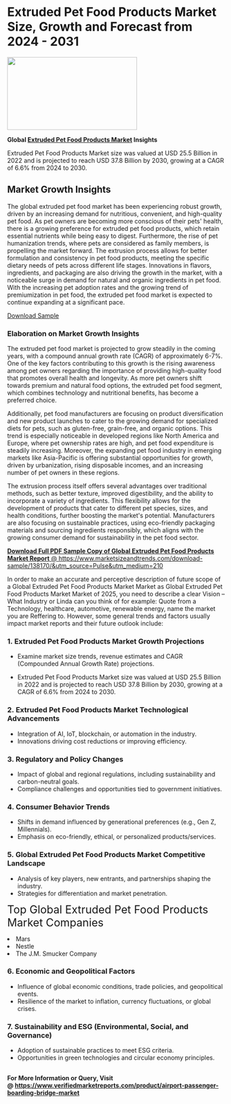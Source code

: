 <H1>Extruded Pet Food Products Market Size, Growth and Forecast from 2024 - 2031</H1><img class="aligncenter size-medium wp-image-584254" src="https://thirdeyenews.in/wp-content/uploads/2024/09/Global-Market-Research-300x168.jpeg" alt="" width="300" height="168" /><p><strong>Global&nbsp;<a href="https://www.marketsizeandtrends.com/download-sample/138170/&amp;utm_source=Pulse&amp;utm_medium=210">Extruded Pet Food Products Market</a> Insights</strong></p><p>Extruded Pet Food Products Market size was valued at USD 25.5 Billion in 2022 and is projected to reach USD 37.8 Billion by 2030, growing at a CAGR of 6.6% from 2024 to 2030.</p><p><h2>Market Growth Insights</h2> <p>The global extruded pet food market has been experiencing robust growth, driven by an increasing demand for nutritious, convenient, and high-quality pet food. As pet owners are becoming more conscious of their pets' health, there is a growing preference for extruded pet food products, which retain essential nutrients while being easy to digest. Furthermore, the rise of pet humanization trends, where pets are considered as family members, is propelling the market forward. The extrusion process allows for better formulation and consistency in pet food products, meeting the specific dietary needs of pets across different life stages. Innovations in flavors, ingredients, and packaging are also driving the growth in the market, with a noticeable surge in demand for natural and organic ingredients in pet food. With the increasing pet adoption rates and the growing trend of premiumization in pet food, the extruded pet food market is expected to continue expanding at a significant pace.</p> <p><a href="#">Download Sample</a></p> <h3>Elaboration on Market Growth Insights</h3> <p>The extruded pet food market is projected to grow steadily in the coming years, with a compound annual growth rate (CAGR) of approximately 6-7%. One of the key factors contributing to this growth is the rising awareness among pet owners regarding the importance of providing high-quality food that promotes overall health and longevity. As more pet owners shift towards premium and natural food options, the extruded pet food segment, which combines technology and nutritional benefits, has become a preferred choice.</p> <p>Additionally, pet food manufacturers are focusing on product diversification and new product launches to cater to the growing demand for specialized diets for pets, such as gluten-free, grain-free, and organic options. This trend is especially noticeable in developed regions like North America and Europe, where pet ownership rates are high, and pet food expenditure is steadily increasing. Moreover, the expanding pet food industry in emerging markets like Asia-Pacific is offering substantial opportunities for growth, driven by urbanization, rising disposable incomes, and an increasing number of pet owners in these regions.</p> <p>The extrusion process itself offers several advantages over traditional methods, such as better texture, improved digestibility, and the ability to incorporate a variety of ingredients. This flexibility allows for the development of products that cater to different pet species, sizes, and health conditions, further boosting the market's potential. Manufacturers are also focusing on sustainable practices, using eco-friendly packaging materials and sourcing ingredients responsibly, which aligns with the growing consumer demand for sustainability in the pet food sector.</p> <p><a href="#"></p><p><span class=""><strong>Download Full PDF Sample Copy of Global Extruded Pet Food Products Market Report</strong> @ <a href="https://www.marketsizeandtrends.com/download-sample/138170/&amp;utm_source=Pulse&amp;utm_medium=210" target="_blank">https://www.marketsizeandtrends.com/download-sample/138170/&amp;utm_source=Pulse&amp;utm_medium=210</a></span></p><p>In order to make an accurate and perceptive description of future scope of a Global&nbsp;Extruded Pet Food Products Market Market as Global&nbsp;Extruded Pet Food Products Market Market of 2025, you need to describe a clear Vision &ndash; What Industry or Linda can you think of for example: Quote from a Technology, healthcare, automotive, renewable energy, name the market you are Reffering to. However, some general trends and factors usually impact market reports and their future outlook include:</p><h3>1.&nbsp;<strong>Extruded Pet Food Products Market Growth Projections</strong></h3><ul><li>Examine market size trends, revenue estimates and CAGR (Compounded Annual Growth Rate) projections.</li><li><p>Extruded Pet Food Products Market size was valued at USD 25.5 Billion in 2022 and is projected to reach USD 37.8 Billion by 2030, growing at a CAGR of 6.6% from 2024 to 2030.</p></li></ul><h3>2.&nbsp;<strong>Extruded Pet Food Products Market Technological Advancements</strong></h3><ul><li>Integration of AI, IoT, blockchain, or automation in the industry.</li><li>Innovations driving cost reductions or improving efficiency.</li></ul><h3>3.&nbsp;<strong>Regulatory and Policy Changes</strong></h3><ul><li>Impact of global and regional regulations, including sustainability and carbon-neutral goals.</li><li>Compliance challenges and opportunities tied to government initiatives.</li></ul><h3>4.&nbsp;<strong>Consumer Behavior Trends</strong></h3><ul><li>Shifts in demand influenced by generational preferences (e.g., Gen Z, Millennials).</li><li>Emphasis on eco-friendly, ethical, or personalized products/services.</li></ul><h3>5.&nbsp;<strong>Global Extruded Pet Food Products Market Competitive Landscape</strong></h3><ul><li>Analysis of key players, new entrants, and partnerships shaping the industry.</li><li>Strategies for differentiation and market penetration.</li></ul><p data-pm-slice="1 1 []"><span style="color: inherit; font-family: inherit; font-size: 25px;">Top Global Extruded Pet Food Products Market Companies</span></p><div class="" data-test-id=""><p><li>Mars</li><li> Nestle</li><li> The J.M. Smucker Company</li></p></div><h3>6.&nbsp;<strong>Economic and Geopolitical Factors</strong></h3><ul><li>Influence of global economic conditions, trade policies, and geopolitical events.</li><li>Resilience of the market to inflation, currency fluctuations, or global crises.</li></ul><h3>7.&nbsp;<strong>Sustainability and ESG (Environmental, Social, and Governance)</strong></h3><ul><li>Adoption of sustainable practices to meet ESG criteria.</li><li>Opportunities in green technologies and circular economy principles.</li></ul><h2><strong style="font-size: 14px;">For More Information or Query, Visit @&nbsp;</strong><a style="background-color: #ffffff; font-size: 14px;" href="https://www.marketsizeandtrends.com/report/extruded-pet-food-products-market/" target="_blank">https://www.verifiedmarketreports.com/product/airport-passenger-boarding-bridge-market</a></h2>

